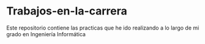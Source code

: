 # Trabajos-en-la-carrera
Este repositorio contiene las practicas que he ido realizando a lo largo de mi grado en Ingeniería Informática
